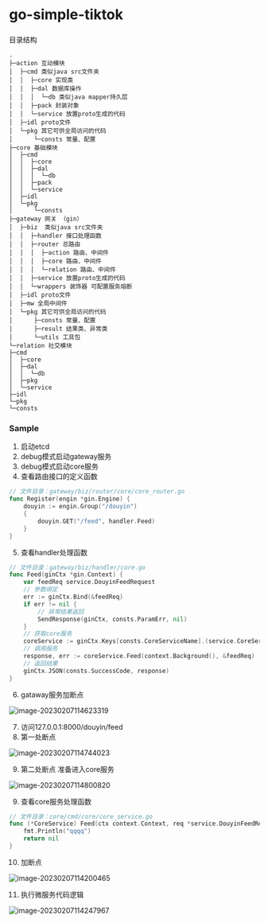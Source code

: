 # go-simple-tiktok

###

目录结构
```
.
├─action 互动模块
│  ├─cmd 类似java src文件夹
│  │  ├─core 实现类
│  │  ├─dal 数据库操作
│  │  │  └─db 类似java mapper持久层
│  │  ├─pack 封装对象
│  │  └─service 放置proto生成的代码
│  ├─idl proto文件
│  └─pkg 其它可供全局访问的代码
│      └─consts 常量、配置
├─core 基础模块
│  ├─cmd
│  │  ├─core
│  │  ├─dal
│  │  │  └─db
│  │  ├─pack
│  │  └─service
│  ├─idl
│  └─pkg
│      └─consts
├─gateway 网关 （gin）
│  ├─biz  类似java src文件夹
│  │  ├─handler 接口处理函数
│  │  ├─router 总路由
│  │  │  ├─action 路由、中间件
│  │  │  ├─core 路由、中间件
│  │  │  └─relation 路由、中间件
│  │  ├─service 放置proto生成的代码
│  │  └─wrappers 装饰器 可配置服务熔断
│  ├─idl proto文件
│  ├─mw 全局中间件
│  └─pkg 其它可供全局访问的代码
│      ├─consts 常量、配置
│      ├─result 结果类、异常类
│      └─utils 工具包
└─relation 社交模块
├─cmd
│  ├─core
│  ├─dal
│  │  └─db
│  ├─pkg
│  └─service
├─idl
└─pkg
└─consts
```

### Sample

1. 启动etcd
2. debug模式启动gateway服务
3. debug模式启动core服务
4. 查看路由接口的定义函数

``` go
// 文件目录：gateway/biz/router/core/core_router.go
func Register(engin *gin.Engine) {
	douyin := engin.Group("/douyin")
	{
		douyin.GET("/feed", handler.Feed)
	}
}
```

5. 查看handler处理函数

``` go
// 文件目录：gateway/biz/handler/core.go
func Feed(ginCtx *gin.Context) {
	var feedReq service.DouyinFeedRequest
	// 参数绑定
	err := ginCtx.Bind(&feedReq)
	if err != nil {
		// 异常结果返回
		SendResponse(ginCtx, consts.ParamErr, nil)
	}
	// 获取core服务
	coreService := ginCtx.Keys[consts.CoreServiceName].(service.CoreService)
	// 调用服务
	response, err := coreService.Feed(context.Background(), &feedReq)
	// 返回结果
	ginCtx.JSON(consts.SuccessCode, response)
}
```

6. gataway服务加断点

![image-20230207114623319](https://sinre.oss-cn-beijing.aliyuncs.com/picgo/image-20230207114623319.png)

7. 访问127.0.0.1:8000/douyin/feed
8. 第一处断点

![image-20230207114744023](https://sinre.oss-cn-beijing.aliyuncs.com/picgo/image-20230207114744023.png)

9. 第二处断点 准备进入core服务

![image-20230207114800820](https://sinre.oss-cn-beijing.aliyuncs.com/picgo/image-20230207114800820.png)

9. 查看core服务处理函数

``` go
// 文件目录：core/cmd/core/core_service.go
func (*CoreService) Feed(ctx context.Context, req *service.DouyinFeedRequest, resp *service.DouyinFeedResponse) error {
	fmt.Println("qqqq")
	return nil
}
```

10. 加断点

![image-20230207114200465](https://sinre.oss-cn-beijing.aliyuncs.com/picgo/image-20230207114200465.png)

11. 执行微服务代码逻辑

![image-20230207114247967](https://sinre.oss-cn-beijing.aliyuncs.com/picgo/image-20230207114247967.png)

